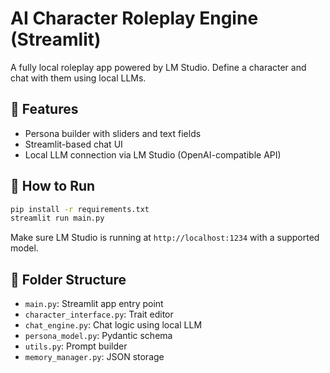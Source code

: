 # AI Character Roleplay Engine (Streamlit)

A fully local roleplay app powered by LM Studio. Define a character and chat with them using local LLMs.

## 🧰 Features
- Persona builder with sliders and text fields
- Streamlit-based chat UI
- Local LLM connection via LM Studio (OpenAI-compatible API)

## 🚀 How to Run

```bash
pip install -r requirements.txt
streamlit run main.py
```

Make sure LM Studio is running at `http://localhost:1234` with a supported model.

## 📂 Folder Structure

- `main.py`: Streamlit app entry point
- `character_interface.py`: Trait editor
- `chat_engine.py`: Chat logic using local LLM
- `persona_model.py`: Pydantic schema
- `utils.py`: Prompt builder
- `memory_manager.py`: JSON storage